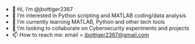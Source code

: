 - 👋 Hi, I’m @jbottiger2367
- 👀 I’m interested in Python scripting and MATLAB coding/data analysis
- 🌱 I’m currently learning MATLAB, Python and other tech tools
- 💞️ I’m looking to collaborate on Cybersecurity experiments and projects
- 📫 How to reach me:  email = jbottiger2367@gmail.com

<!---
jbottiger2367/jbottiger2367 is a ✨ special ✨ repository because its `README.md` (this file) appears on your GitHub profile.
You can click the Preview link to take a look at your changes.
--->
